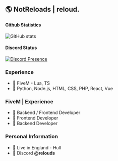 ## 🌎 NotReloads | reloud.

#### Github Statistics
![GitHub stats](https://github-readme-stats.vercel.app/api?username=NotReloads&show_icons=true&theme=omni&include_all_commits=true&locale=en&count_private=true)
<br>
#### Discord Status
[![Discord Presence](https://lanyard.cnrad.dev/api/754450830727315516?theme=dark)](https://discord.com/users/658070190080393269)
<br>

### Experience
- 📝 FiveM - Lua, TS
- 📝 Python, Node.js, HTML, CSS, PHP, React, Vue

### FiveM | Experience
- 📝 Backend / Frontend Developer
- 🔧 Frontend Developer
- 🔧 Backend Developer


### Personal Information
- 🏡 Live in England - Hull
- 👀 Discord **@relouds**
